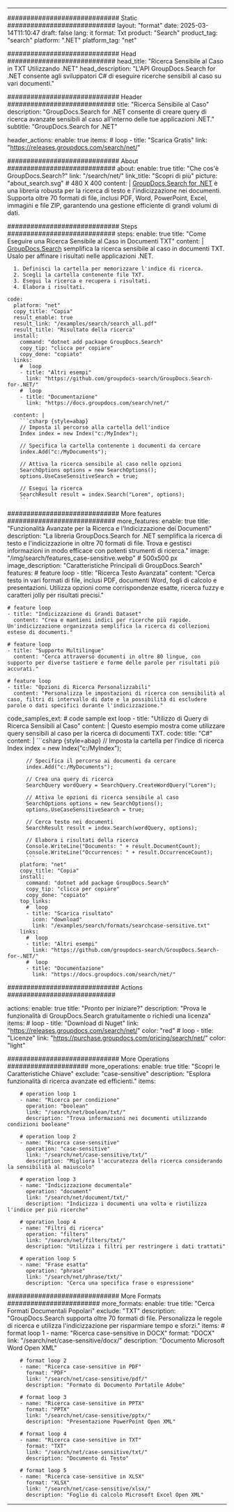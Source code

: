 
---
############################# Static ############################
layout: "format"
date:  2025-03-14T11:10:47
draft: false
lang: it
format: Txt
product: "Search"
product_tag: "search"
platform: ".NET"
platform_tag: "net"

############################# Head ############################
head_title: "Ricerca Sensibile al Caso in TXT Utilizzando .NET"
head_description: "L'API GroupDocs.Search for .NET consente agli sviluppatori C# di eseguire ricerche sensibili al caso su vari documenti."

############################# Header ############################
title: "Ricerca Sensibile al Caso" 
description: "GroupDocs.Search for .NET consente di creare query di ricerca avanzate sensibili al caso all'interno delle tue applicazioni .NET."
subtitle: "GroupDocs.Search for .NET" 

header_actions:
  enable: true
  items:
    #  loop
    - title: "Scarica Gratis"
      link: "https://releases.groupdocs.com/search/net/"
      
############################# About ############################
about:
    enable: true
    title: "Che cos'è GroupDocs.Search?"
    link: "/search/net/"
    link_title: "Scopri di più"
    picture: "about_search.svg" # 480 X 400
    content: |
       [GroupDocs.Search for .NET](/search/net/) è una libreria robusta per la ricerca di testo e l'indicizzazione nei documenti. Supporta oltre 70 formati di file, inclusi PDF, Word, PowerPoint, Excel, immagini e file ZIP, garantendo una gestione efficiente di grandi volumi di dati.

############################# Steps ############################
steps:
    enable: true
    title: "Come Eseguire una Ricerca Sensibile al Caso in Documenti TXT"
    content: |
      [GroupDocs.Search](/search/net/) semplifica la ricerca sensibile al caso in documenti TXT. Usalo per affinare i risultati nelle applicazioni .NET.
      
      1. Definisci la cartella per memorizzare l'indice di ricerca.
      2. Scegli la cartella contenente file TXT.
      3. Esegui la ricerca e recupera i risultati.
      4. Elabora i risultati.
   
    code:
      platform: "net"
      copy_title: "Copia"
      result_enable: true
      result_link: "/examples/search/search_all.pdf"
      result_title: "Risultato della ricerca"
      install:
        command: "dotnet add package GroupDocs.Search"
        copy_tip: "clicca per copiare"
        copy_done: "copiato"
      links:
        #  loop
        - title: "Altri esempi"
          link: "https://github.com/groupdocs-search/GroupDocs.Search-for-.NET/"
        #  loop
        - title: "Documentazione"
          link: "https://docs.groupdocs.com/search/net/"
          
      content: |
        ```csharp {style=abap}
        // Imposta il percorso alla cartella dell'indice
        Index index = new Index("c:/MyIndex");

        // Specifica la cartella contenente i documenti da cercare
        index.Add("c:/MyDocuments");

        // Attiva la ricerca sensibile al caso nelle opzioni
        SearchOptions options = new SearchOptions();
        options.UseCaseSensitiveSearch = true;

        // Esegui la ricerca
        SearchResult result = index.Search("Lorem", options);
        ```            

############################# More features ############################
more_features:
  enable: true
  title: "Funzionalità Avanzate per la Ricerca e l'Indicizzazione dei Documenti"
  description: "La libreria GroupDocs.Search for .NET semplifica la ricerca di testo e l'indicizzazione in oltre 70 formati di file. Trova e gestisci informazioni in modo efficace con potenti strumenti di ricerca."
  image: "/img/search/features_case-sensitive.webp" # 500x500 px
  image_description: "Caratteristiche Principali di GroupDocs.Search"
  features:
    # feature loop
    - title: "Ricerca Testo Avanzata"
      content: "Cerca testo in vari formati di file, inclusi PDF, documenti Word, fogli di calcolo e presentazioni. Utilizza opzioni come corrispondenze esatte, ricerca fuzzy e caratteri jolly per risultati precisi."

    # feature loop
    - title: "Indicizzazione di Grandi Dataset"
      content: "Crea e mantieni indici per ricerche più rapide. Un'indicizzazione organizzata semplifica la ricerca di collezioni estese di documenti."

    # feature loop
    - title: "Supporto Multilingue"
      content: "Cerca attraverso documenti in oltre 80 lingue, con supporto per diverse tastiere e forme delle parole per risultati più accurati."

    # feature loop
    - title: "Opzioni di Ricerca Personalizzabili"
      content: "Personalizza le impostazioni di ricerca con sensibilità al caso, filtri di intervallo di date e la possibilità di escludere parole o dati specifici durante l'indicizzazione."
      
  code_samples_ext:
    # code sample ext loop
    - title: "Utilizzo di Query di Ricerca Sensibili al Caso"
      content: |
        Questo esempio mostra come utilizzare query sensibili al caso per la ricerca di documenti TXT.
      code:
        title: "C#"
        content: |
          ```csharp {style=abap}
          // Imposta la cartella per l'indice di ricerca
          Index index = new Index("c:/MyIndex");
              
          // Specifica il percorso ai documenti da cercare
          index.Add("c:/MyDocuments");

          // Crea una query di ricerca
          SearchQuery wordQuery = SearchQuery.CreateWordQuery("Lorem");

          // Attiva le opzioni di ricerca sensibile al caso
          SearchOptions options = new SearchOptions();
          options.UseCaseSensitiveSearch = true;

          // Cerca testo nei documenti
          SearchResult result = index.Search(wordQuery, options);
          
          // Elabora i risultati della ricerca
          Console.WriteLine("Documents: " + result.DocumentCount);
          Console.WriteLine("Occurrences: " + result.OccurrenceCount);
          ```
        platform: "net"
        copy_title: "Copia"
        install:
          command: "dotnet add package GroupDocs.Search"
          copy_tip: "clicca per copiare"
          copy_done: "copiato"
        top_links:
          #  loop
          - title: "Scarica risultato"
            icon: "download"
            link: "/examples/search/formats/searchcase-sensitive.txt"
        links:
          #  loop
          - title: "Altri esempi"
            link: "https://github.com/groupdocs-search/GroupDocs.Search-for-.NET/"
          #  loop
          - title: "Documentazione"
            link: "https://docs.groupdocs.com/search/net/"
            

            


############################# Actions ############################

actions:
  enable: true
  title: "Pronto per iniziare?"
  description: "Prova le funzionalità di GroupDocs.Search gratuitamente o richiedi una licenza"
  items:
    #  loop
    - title: "Download di Nuget"
      link: "https://releases.groupdocs.com/search/net/"
      color: "red"
        #  loop
    - title: "Licenze"
      link: "https://purchase.groupdocs.com/pricing/search/net/"
      color: "light"


############################# More Operations #####################
more_operations:
    enable: true
    title: "Scopri le Caratteristiche Chiave"
    exclude: "case-sensitive"
    description: "Esplora funzionalità di ricerca avanzate ed efficienti."
    items: 
          
        # operation loop 1
        - name: "Ricerca per condizione"
          operation: "boolean"
          link: "/search/net/boolean/txt/"
          description: "Trova informazioni nei documenti utilizzando condizioni booleane"

        # operation loop 2
        - name: "Ricerca case-sensitive"
          operation: "case-sensitive"
          link: "/search/net/case-sensitive/txt/"
          description: "Migliora l'accuratezza della ricerca considerando la sensibilità al maiuscolo"

        # operation loop 3
        - name: "Indicizzazione documentale"
          operation: "document"
          link: "/search/net/document/txt/"
          description: "Indicizza i documenti una volta e riutilizza l'indice per più ricerche"

        # operation loop 4
        - name: "Filtri di ricerca"
          operation: "filters"
          link: "/search/net/filters/txt/"
          description: "Utilizza i filtri per restringere i dati trattati"

        # operation loop 5
        - name: "Frase esatta"
          operation: "phrase"
          link: "/search/net/phrase/txt/"
          description: "Cerca una specifica frase o espressione"
          
        
          
############################# More Formats ########################
more_formats:
    enable: true
    title: "Cerca Formati Documentali Popolari"
    exclude: "TXT"
    description: "GroupDocs.Search supporta oltre 70 formati di file. Personalizza le regole di ricerca e utilizza l'indicizzazione per risparmiare tempo e sforzi."
    items: 
        # format loop 1
        - name: "Ricerca case-sensitive in DOCX"
          format: "DOCX"
          link: "/search/net/case-sensitive/docx/"
          description: "Documento Microsoft Word Open XML"
          
        # format loop 2
        - name: "Ricerca case-sensitive in PDF"
          format: "PDF"
          link: "/search/net/case-sensitive/pdf/"
          description: "Formato di Documento Portatile Adobe"
          
        # format loop 3
        - name: "Ricerca case-sensitive in PPTX"
          format: "PPTX"
          link: "/search/net/case-sensitive/pptx/"
          description: "Presentazione PowerPoint Open XML"

        # format loop 4
        - name: "Ricerca case-sensitive in TXT"
          format: "TXT"
          link: "/search/net/case-sensitive/txt/"
          description: "Documento di Testo"
          
        # format loop 5
        - name: "Ricerca case-sensitive in XLSX"
          format: "XLSX"
          link: "/search/net/case-sensitive/xlsx/"
          description: "Foglio di calcolo Microsoft Excel Open XML"
  

---